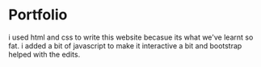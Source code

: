 # Portfolio
i used html and css to write this website becasue its what we've learnt so fat.
i added a bit of javascript to make it interactive a bit and bootstrap helped with the edits.
